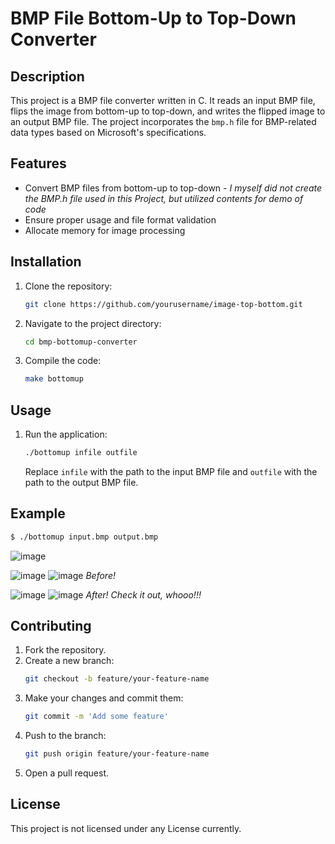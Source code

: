 # BMP File Bottom-Up to Top-Down Converter

## Description
This project is a BMP file converter written in C. It reads an input BMP file, flips the image from bottom-up to top-down, and writes the flipped image to an output BMP file. The project incorporates the `bmp.h` file for BMP-related data types based on Microsoft's specifications.

## Features
- Convert BMP files from bottom-up to top-down - *I myself did not create the BMP.h file used in this Project, but utilized contents for demo of code*
- Ensure proper usage and file format validation
- Allocate memory for image processing

## Installation
1. Clone the repository:
   ```bash
   git clone https://github.com/yourusername/image-top-bottom.git
   ```
2. Navigate to the project directory:
   ```bash
   cd bmp-bottomup-converter
   ```
3. Compile the code:
   ```bash
   make bottomup
   ```

## Usage
1. Run the application:
   ```bash
   ./bottomup infile outfile
   ```
   Replace `infile` with the path to the input BMP file and `outfile` with the path to the output BMP file.

## Example
```bash
$ ./bottomup input.bmp output.bmp
```

![image](https://github.com/user-attachments/assets/343daf3f-bb66-42c0-a6cf-284835395ea2)

![image](https://github.com/user-attachments/assets/2323a7c3-1430-4d24-a88e-27dac7342c42)
![image](https://github.com/user-attachments/assets/d22f4aca-0db1-4adc-8803-003d24841503)
*Before!*

![image](https://github.com/user-attachments/assets/2ad7154f-9fc5-4067-8d71-7722b4afd820)
![image](https://github.com/user-attachments/assets/9af831af-922f-42e8-ae67-56377ccb3623)
*After! Check it out, whooo!!!*

## Contributing
1. Fork the repository.
2. Create a new branch:
   ```bash
   git checkout -b feature/your-feature-name
   ```
3. Make your changes and commit them:
   ```bash
   git commit -m 'Add some feature'
   ```
4. Push to the branch:
   ```bash
   git push origin feature/your-feature-name
   ```
5. Open a pull request.

## License
This project is not licensed under any License currently.
